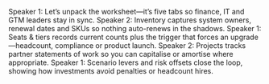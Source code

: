 Speaker 1: Let’s unpack the worksheet—it’s five tabs so finance, IT and GTM leaders stay in sync.
Speaker 2: Inventory captures system owners, renewal dates and SKUs so nothing auto-renews in the shadows.
Speaker 1: Seats & tiers records current counts plus the trigger that forces an upgrade—headcount, compliance or product launch.
Speaker 2: Projects tracks partner statements of work so you can capitalise or amortise where appropriate.
Speaker 1: Scenario levers and risk offsets close the loop, showing how investments avoid penalties or headcount hires.
